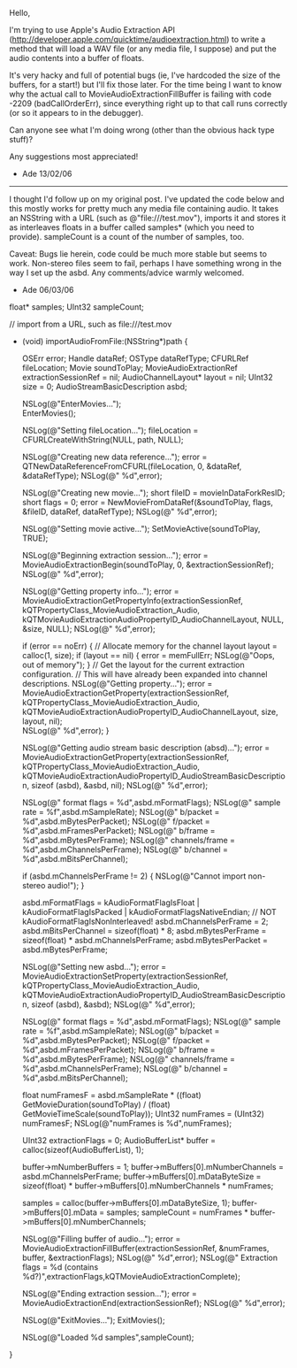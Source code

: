 

Hello,

I'm trying to use Apple's Audio Extraction API (http://developer.apple.com/quicktime/audioextraction.html) to write a method that will load a WAV file (or any media file, I suppose) and put the audio contents into a buffer of floats.

It's very hacky and full of potential bugs (ie, I've hardcoded the size of the buffers, for a start!) but I'll fix those later. For the time being I want to know why the actual call to MovieAudioExtractionFillBuffer is failing with code -2209 (badCallOrderErr), since everything right up to that call runs correctly (or so it appears to in the debugger).

Can anyone see what I'm doing wrong (other than the obvious hack type stuff)?

Any suggestions most appreciated!


- Ade 13/02/06

----

I thought I'd follow up on my original post. I've updated the code below and this mostly works for pretty much any media file containing audio. It takes an NSString with a URL (such as @"file:///test.mov"), imports it and stores it as interleaves floats in a buffer called samples* (which you need to provide). sampleCount is a count of the number of samples, too.

Caveat: Bugs lie herein, code could be much more stable but seems to work. Non-stereo files seem to fail, perhaps I have something wrong in the way I set up the asbd. Any comments/advice warmly welcomed.


- Ade 06/03/06

    

float* samples;
UInt32 sampleCount;

// import from a URL, such as file:///test.mov
- (void) importAudioFromFile:(NSString*)path {
	
	OSErr						error; 
	Handle						dataRef; 
	OSType						dataRefType; 
	CFURLRef					fileLocation;
	Movie						soundToPlay;
	MovieAudioExtractionRef		extractionSessionRef = nil;
	AudioChannelLayout*			layout			 = nil;
	UInt32						size				= 0;
	AudioStreamBasicDescription	asbd;

	NSLog(@"EnterMovies...");		
	EnterMovies();

	NSLog(@"Setting fileLocation...");
	fileLocation = CFURLCreateWithString(NULL, path, NULL);

	NSLog(@"Creating new data reference...");
	error = QTNewDataReferenceFromCFURL(fileLocation, 0, &dataRef, &dataRefType);
	NSLog(@"   %d",error);
	
	NSLog(@"Creating new movie...");
	short fileID = movieInDataForkResID; 
	short flags = 0; 
	error = NewMovieFromDataRef(&soundToPlay, flags, &fileID, dataRef, dataRefType);
	NSLog(@"   %d",error);

	NSLog(@"Setting movie active...");
	SetMovieActive(soundToPlay, TRUE);

	NSLog(@"Beginning extraction session...");
	error = MovieAudioExtractionBegin(soundToPlay, 0, &extractionSessionRef); 
	NSLog(@"   %d",error);

	NSLog(@"Getting property info...");
	error = MovieAudioExtractionGetPropertyInfo(extractionSessionRef,
			kQTPropertyClass_MovieAudioExtraction_Audio,
			kQTMovieAudioExtractionAudioPropertyID_AudioChannelLayout,
			NULL, &size, NULL);
	NSLog(@"   %d",error);
		
	if (error == noErr) {
		// Allocate memory for the channel layout
		layout = calloc(1, size);
		if (layout == nil) {
			error = memFullErr;
			NSLog(@"Oops, out of memory");
		}
		// Get the layout for the current extraction configuration.
		// This will have already been expanded into channel descriptions.
		NSLog(@"Getting property...");
		error = MovieAudioExtractionGetProperty(extractionSessionRef,
				kQTPropertyClass_MovieAudioExtraction_Audio,
				kQTMovieAudioExtractionAudioPropertyID_AudioChannelLayout,
				size, layout, nil);   
		NSLog(@"   %d",error);
	}
	
	NSLog(@"Getting audio stream basic description (absd)...");
	error = MovieAudioExtractionGetProperty(extractionSessionRef,
			kQTPropertyClass_MovieAudioExtraction_Audio,
			kQTMovieAudioExtractionAudioPropertyID_AudioStreamBasicDescription,
			sizeof (asbd), &asbd, nil);
	NSLog(@"   %d",error);
	
	NSLog(@"   format flags   = %d",asbd.mFormatFlags);
	NSLog(@"   sample rate    = %f",asbd.mSampleRate);
	NSLog(@"   b/packet       = %d",asbd.mBytesPerPacket);
	NSLog(@"   f/packet       = %d",asbd.mFramesPerPacket);
	NSLog(@"   b/frame        = %d",asbd.mBytesPerFrame);
	NSLog(@"   channels/frame = %d",asbd.mChannelsPerFrame);
	NSLog(@"   b/channel      = %d",asbd.mBitsPerChannel);
	
	if (asbd.mChannelsPerFrame != 2) {
		NSLog(@"Cannot import non-stereo audio!");
	}
	
	asbd.mFormatFlags = kAudioFormatFlagIsFloat |
						kAudioFormatFlagIsPacked |
						kAudioFormatFlagsNativeEndian; // NOT kAudioFormatFlagIsNonInterleaved!
	asbd.mChannelsPerFrame = 2;
	asbd.mBitsPerChannel = sizeof(float) * 8;
	asbd.mBytesPerFrame = sizeof(float) * asbd.mChannelsPerFrame;
	asbd.mBytesPerPacket = asbd.mBytesPerFrame;

	NSLog(@"Setting new asbd...");
	error = MovieAudioExtractionSetProperty(extractionSessionRef,
			kQTPropertyClass_MovieAudioExtraction_Audio,
			kQTMovieAudioExtractionAudioPropertyID_AudioStreamBasicDescription,
			sizeof (asbd), &asbd);
	NSLog(@"   %d",error);
	
	
	NSLog(@"   format flags   = %d",asbd.mFormatFlags);
	NSLog(@"   sample rate    = %f",asbd.mSampleRate);
	NSLog(@"   b/packet       = %d",asbd.mBytesPerPacket);
	NSLog(@"   f/packet       = %d",asbd.mFramesPerPacket);
	NSLog(@"   b/frame        = %d",asbd.mBytesPerFrame);
	NSLog(@"   channels/frame = %d",asbd.mChannelsPerFrame);
	NSLog(@"   b/channel      = %d",asbd.mBitsPerChannel);

	float				numFramesF = asbd.mSampleRate * ((float) GetMovieDuration(soundToPlay) / (float) GetMovieTimeScale(soundToPlay));
	UInt32				numFrames				= (UInt32) numFramesF;
	NSLog(@"numFrames is %d",numFrames);

	UInt32				extractionFlags			= 0;
	AudioBufferList*	buffer					= calloc(sizeof(AudioBufferList), 1);

	buffer->mNumberBuffers = 1;
	buffer->mBuffers[0].mNumberChannels = asbd.mChannelsPerFrame;
	buffer->mBuffers[0].mDataByteSize = sizeof(float) * buffer->mBuffers[0].mNumberChannels * numFrames;
	
	samples = calloc(buffer->mBuffers[0].mDataByteSize, 1);
	buffer->mBuffers[0].mData = samples;
	sampleCount = numFrames * buffer->mBuffers[0].mNumberChannels;
		
	NSLog(@"Filling buffer of audio...");
	error = MovieAudioExtractionFillBuffer(extractionSessionRef, &numFrames, buffer, &extractionFlags);
	NSLog(@"   %d",error);
	NSLog(@"   Extraction flags = %d (contains %d?)",extractionFlags,kQTMovieAudioExtractionComplete);
 	
	NSLog(@"Ending extraction session...");
	error = MovieAudioExtractionEnd(extractionSessionRef);
	NSLog(@"   %d",error);

	NSLog(@"ExitMovies...");
	ExitMovies();

	NSLog(@"Loaded %d samples",sampleCount);

}

